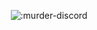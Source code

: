 <p align="center"><img src="[https://count.getloli.com/get/@:solve](https://moe-counter.glitch.me/get/@:murder-discord)https://moe-counter.glitch.me/get/@:murder-discord" alt=":murder-discord" /></p>

